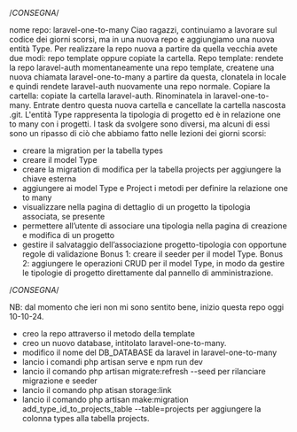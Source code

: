 /*CONSEGNA*/

nome repo: laravel-one-to-many
Ciao ragazzi,
continuiamo a lavorare sul codice dei giorni scorsi, ma in una nuova repo e aggiungiamo una nuova entità Type. Per realizzare la repo nuova a partire da quella vecchia avete due modi: repo template oppure copiate la cartella.
Repo template: rendete la repo laravel-auth momentaneamente una repo template, createne una nuova chiamata laravel-one-to-many a partire da questa, clonatela in locale e quindi rendete laravel-auth nuovamente una repo normale.
Copiare la cartella: copiate la cartella laravel-auth. Rinominatela in laravel-one-to-many. Entrate dentro questa nuova cartella e cancellate la cartella nascosta .git.
L'entità Type rappresenta la tipologia di progetto ed è in relazione one to many con i progetti.
I task da svolgere sono diversi, ma alcuni di essi sono un ripasso di ciò che abbiamo fatto nelle lezioni dei giorni scorsi:
- creare la migration per la tabella types
- creare il model Type
- creare la migration di modifica per la tabella projects per aggiungere la chiave esterna
- aggiungere ai model Type e Project i metodi per definire la relazione one to many
- visualizzare nella pagina di dettaglio di un progetto la tipologia associata, se presente
- permettere all’utente di associare una tipologia nella pagina di creazione e modifica di un progetto
- gestire il salvataggio dell’associazione progetto-tipologia con opportune regole di validazione
Bonus 1:
creare il seeder per il model Type.
Bonus 2:
aggiungere le operazioni CRUD per il model Type, in modo da gestire le tipologie di progetto direttamente dal pannello di amministrazione.

/*CONSEGNA*/

NB: dal momento che ieri non mi sono sentito bene, inizio questa repo oggi 10-10-24.
- creo la repo attraverso il metodo della template
- creo un nuovo database, intitolato laravel-one-to-many.
- modifico il nome del DB_DATABASE da laravel in laravel-one-to-many 
- lancio i comandi php artisan serve e npm run dev
- lancio il comando php artisan migrate:refresh --seed per rilanciare migrazione e seeder
- lancio il comando php atisan storage:link
- lancio il comando php artisan make:migration add_type_id_to_projects_table --table=projects per aggiungere la colonna types alla tabella projects.
